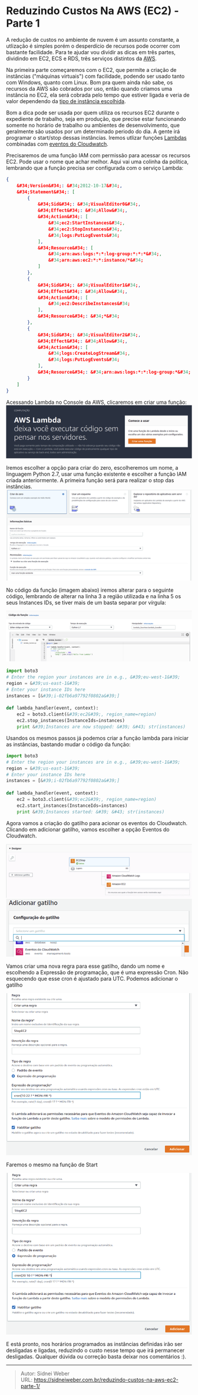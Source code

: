 # Reduzindo Custos Na AWS (EC2) - Parte 1


A redução de custos no ambiente de nuvem é um assunto constante, a utlização é simples porém o desperdício de recursos pode ocorrer com bastante facilidade. Para te ajudar vou dividir as dicas em três partes, dividindo em EC2, ECS e RDS, três serviços distintos da [AWS](https://aws.amazon.com/pt/).

Na primeira parte começaremos com o EC2, que permite a criação de instâncias (&#34;máquinas virtuais&#34;) com facilidade, podendo ser usado tanto com Windows, quanto com Linux. Bom pra quem ainda não sabe, os recursos da AWS são cobrados por uso, então quando criamos uma instância no EC2, ela será cobrada pelo tempo que estiver ligada e veria de valor dependendo da [tipo de instância escolhida](https://aws.amazon.com/pt/ec2/instance-types/).

Bom a dica pode ser usada por quem utiliza os recursos EC2 durante o expediente de trabalho, seja em produção, que precise estar funcionando somente no horário de trabalho ou ambientes de desenvolvimento, que geralmente são usados por um determinado periodo do dia. A gente irá programar o start/stop dessas instâncias. Iremos utlizar funções [Lambdas](https://aws.amazon.com/pt/lambda/) combinadas com [eventos do Cloudwatch](https://docs.aws.amazon.com/pt_br/AmazonCloudWatch/latest/events/WhatIsCloudWatchEvents.html).

Precisaremos de uma função IAM com permissão para acessar os recursos EC2. Pode usar o nome que achar melhor. Aqui vai uma colinha da política, lembrando que a função precisa ser configurada com o serviço Lambda:
```json
{
    &#34;Version&#34;: &#34;2012-10-17&#34;,
    &#34;Statement&#34;: [
        {
            &#34;Sid&#34;: &#34;VisualEditor0&#34;,
            &#34;Effect&#34;: &#34;Allow&#34;,
            &#34;Action&#34;: [
                &#34;ec2:StartInstances&#34;,
                &#34;ec2:StopInstances&#34;,
                &#34;logs:PutLogEvents&#34;
            ],
            &#34;Resource&#34;: [
                &#34;arn:aws:logs:*:*:log-group:*:*:*&#34;,
                &#34;arn:aws:ec2:*:*:instance/*&#34;
            ]
        },
        {
            &#34;Sid&#34;: &#34;VisualEditor1&#34;,
            &#34;Effect&#34;: &#34;Allow&#34;,
            &#34;Action&#34;: [
                &#34;ec2:DescribeInstances&#34;
            ],
            &#34;Resource&#34;: &#34;*&#34;
        },
        {
            &#34;Sid&#34;: &#34;VisualEditor2&#34;,
            &#34;Effect&#34;: &#34;Allow&#34;,
            &#34;Action&#34;: [
                &#34;logs:CreateLogStream&#34;,
                &#34;logs:PutLogEvents&#34;
            ],
            &#34;Resource&#34;: &#34;arn:aws:logs:*:*:log-group:*&#34;
        }
    ]
}
```

Acessando Lambda no Console da AWS, clicaremos em criar uma função:
![Criar função](/img/aws/1.png)

Iremos escolher a opção para criar do zero, escolheremos um nome, a linguagem Python 2.7, usar uma função existente e escolher a função IAM criada anteriormente. A primeira função será para realizar o stop das instâncias.
![](/img/aws/2.png)

No código da função (imagem abaixo) iremos alterar para o seguinte código, lembrando de alterar na linha 3 a região utilizada e na linha 5 os seus Instances IDs, se tiver mais de um basta separar por vírgula:

![](/img/aws/3.png)

```python
import boto3
# Enter the region your instances are in e.g., &#39;eu-west-1&#39;
region = &#39;us-east-1&#39;
# Enter your instance IDs here
instances = [&#39;i-02fb6a97792f0802a&#39;]

def lambda_handler(event, context):
    ec2 = boto3.client(&#39;ec2&#39;, region_name=region)
    ec2.stop_instances(InstanceIds=instances)
    print &#39;Instances are now stopped: &#39; &#43; str(instances)
```

Usandos os mesmos passos já podemos criar a função lambda para iniciar as instâncias, bastando mudar o código da função:
```python
import boto3
# Enter the region your instances are in e.g., &#39;eu-west-1&#39;
region = &#39;us-east-1&#39;
# Enter your instance IDs here
instances = [&#39;i-02fb6a97792f0802a&#39;]

def lambda_handler(event, context):
    ec2 = boto3.client(&#39;ec2&#39;, region_name=region)
    ec2.start_instances(InstanceIds=instances)
    print &#39;Instances started: &#39; &#43; str(instances)
```

Agora vamos a criação do gatilho para acionar os eventos do Cloudwatch. Clicando em adicionar gatilho, vamos escolher a opção Eventos do Cloudwatch.

![](/img/aws/4.png)
![](/img/aws/5.png)

Vamos criar uma nova regra para esse gatilho, dando um nome e escolhendo a Expressão de programação, que é uma expressão Cron. Não esquecendo que esse cron é ajustado para UTC. Podemos adicionar o gatilho

![](/img/aws/6.png)

Faremos o mesmo na função de Start

![](/img/aws/7.png)

E está pronto, nos horários programados as instâncias definidas irão ser desligadas e ligadas, reduzindo o custo nesse tempo que irá permanecer desligadas. Qualquer dúvida ou correção basta deixar nos comentários :).


---

> Autor: Sidnei Weber  
> URL: https://sidneiweber.com.br/reduzindo-custos-na-aws-ec2-parte-1/  


